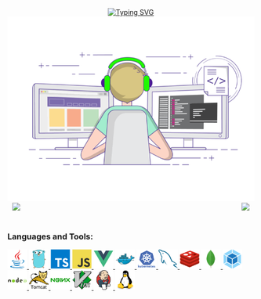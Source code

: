 <div align="center">
  <div align="center">
    <a href="https://juejin.cn/post/7223374346094329911">
      <img src="https://readme-typing-svg.demolab.com?font=Fira+Code&pause=1000&width=485&lines=一个虽身处底端却仍然期待爬到金字塔顶峰的蜗牛;穷且益坚，不坠青云之志&center=true&size=22" alt="Typing SVG" />
    </a>
  </div>
  <div align="center">
  <img src="./images/coding.gif" />

<div style="display: flex; justify-content: space-between; padding: 0 10px">
    <div>
  <img  src="https://github-readme-stats.vercel.app/api?username=fuyunwang&show_icons=true&hide_border=true&theme=cobalt" />
    </div>
    <div>
    <img src="https://github-readme-stats.vercel.app/api/top-langs/?username=fuyunwang&theme=cobalt" />
    </div>

</div>

<br />
<h3 align="left">Languages and Tools:</h3>
<p align="left">
    <a
            href="https://www.java.com/zh-CN/" target="_blank"> <img
            src="https://github.com/devicons/devicon/blob/master/icons/java/java-original.svg" alt="java"
            width="40" height="40"/> </a><a
            href="https://golang.org/" target="_blank"> <img
            src="https://github.com/devicons/devicon/blob/master/icons/go/go-original.svg" alt="go"
            width="40" height="40"/> </a>
    <a
            href="https://www.typescriptlang.org/" target="_blank"> <img
            src="https://github.com/devicons/devicon/blob/master/icons/typescript/typescript-original.svg" alt="typescript"
            width="40" height="40"/> </a>
    <a href="https://developer.mozilla.org/en-US/docs/Web/JavaScript" target="_blank">
        <img src="https://github.com/devicons/devicon/blob/master/icons/javascript/javascript-original.svg" alt="javascript"
             width="40" height="40"/> </a>
    <a href="https://cn.vuejs.org/" target="_blank">
        <img src="https://github.com/devicons/devicon/blob/master/icons/vuejs/vuejs-original.svg" alt="vuejs"
             width="40" height="40"/>
    </a>
     <a
            href="https://www.docker.com/" target="_blank"> <img
            src="https://github.com/devicons/devicon/blob/master/icons/docker/docker-original.svg" alt="docker"
            width="40" height="40"/> </a>
    <a href="https://kubernetes.io/" target="_blank">
        <img src="https://github.com/devicons/devicon/blob/master/icons/kubernetes/kubernetes-plain-wordmark.svg" alt="kubernetes"
             width="40" height="40"/> 
    </a>
    <a href="https://www.mysql.com" target="_blank"> <img
            src="https://github.com/devicons/devicon/blob/master/icons/mysql/mysql-original.svg" alt="mysql" width="40"
            height="40"/> </a>
    <a
            href="https://redis.io/" target="_blank"> <img
            src="https://github.com/devicons/devicon/blob/master/icons/redis/redis-original.svg" alt="redis"
            width="40" height="40"/> </a> <a
            href="https://www.mongodb.com/" target="_blank"> <img
            src="https://github.com/devicons/devicon/blob/master/icons/mongodb/mongodb-original.svg" alt="mongodb"
            width="40" height="40"/> </a>
    <a href="https://webpack.js.org" target="_blank"> <img
            src="https://github.com/devicons/devicon/blob/master/icons/webpack/webpack-original.svg" alt="webpack" width="40"
            height="40"/> </a>
    <a href="https://nodejs.org" target="_blank"> <img
            src="https://github.com/devicons/devicon/blob/master/icons/nodejs/nodejs-original-wordmark.svg" alt="nodejs"
            width="40" height="40"/> </a> <a href="https://tomcat.apache.org/" target="_blank"> <img
            src="https://github.com/devicons/devicon/blob/master/icons/tomcat/tomcat-original-wordmark.svg" alt="tomcat"
            width="40" height="40"/> </a>
    <a href="https://www.nginx.com" target="_blank"> <img
            src="https://github.com/devicons/devicon/blob/master/icons/nginx/nginx-original.svg" alt="nginx" width="40"
            height="40"/> </a>
    <a
            href="https://github.com/vim/vim" target="_blank"> <img
            src="https://github.com/devicons/devicon/blob/master/icons/vim/vim-original.svg" alt="vim"
            width="40" height="40"/> </a>
    <a href="https://www.jenkins.io" target="_blank"> <img
        src="https://github.com/devicons/devicon/blob/master/icons/jenkins/jenkins-original.svg" alt="jenkins" width="40" height="40"/> </a>
    <a
        href="https://www.linux.org/" target="_blank"> <img
        src="https://github.com/devicons/devicon/blob/master/icons/linux/linux-original.svg" alt="linux" width="40"
        height="40"/> </a>

</p>

</div>